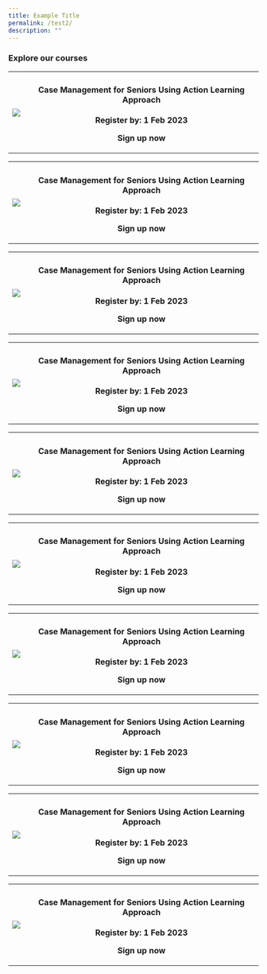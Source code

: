 ```yaml
---
title: Example Title
permalink: /test2/
description: ""
---
```

<h3><b>Explore our courses</b></h3>

<table><th><img src ="https://d33wubrfki0l68.cloudfront.net/e85eaca82bc23935d8f19586ce6f89f49020d0a2/e0cc2/images/website-grid.png"></th><th><h4>Case Management for Seniors Using Action Learning Approach</h4><p>Register by: 1 Feb 2023</p><p>Sign up now</p></table>

<table><th><img src ="https://d33wubrfki0l68.cloudfront.net/e85eaca82bc23935d8f19586ce6f89f49020d0a2/e0cc2/images/website-grid.png"></th><th><h4>Case Management for Seniors Using Action Learning Approach</h4><p>Register by: 1 Feb 2023</p><p>Sign up now</p></table>

<table><th><img src ="https://d33wubrfki0l68.cloudfront.net/e85eaca82bc23935d8f19586ce6f89f49020d0a2/e0cc2/images/website-grid.png"></th><th><h4>Case Management for Seniors Using Action Learning Approach</h4><p>Register by: 1 Feb 2023</p><p>Sign up now</p></table>

<table><th><img src ="https://d33wubrfki0l68.cloudfront.net/e85eaca82bc23935d8f19586ce6f89f49020d0a2/e0cc2/images/website-grid.png"></th><th><h4>Case Management for Seniors Using Action Learning Approach</h4><p>Register by: 1 Feb 2023</p><p>Sign up now</p></table>

<table><th><img src ="https://d33wubrfki0l68.cloudfront.net/e85eaca82bc23935d8f19586ce6f89f49020d0a2/e0cc2/images/website-grid.png"></th><th><h4>Case Management for Seniors Using Action Learning Approach</h4><p>Register by: 1 Feb 2023</p><p>Sign up now</p></table>

<table><th><img src ="https://d33wubrfki0l68.cloudfront.net/e85eaca82bc23935d8f19586ce6f89f49020d0a2/e0cc2/images/website-grid.png"></th><th><h4>Case Management for Seniors Using Action Learning Approach</h4><p>Register by: 1 Feb 2023</p><p>Sign up now</p></table>

<table><th><img src ="https://d33wubrfki0l68.cloudfront.net/e85eaca82bc23935d8f19586ce6f89f49020d0a2/e0cc2/images/website-grid.png"></th><th><h4>Case Management for Seniors Using Action Learning Approach</h4><p>Register by: 1 Feb 2023</p><p>Sign up now</p></table>

<table><th><img src ="https://d33wubrfki0l68.cloudfront.net/e85eaca82bc23935d8f19586ce6f89f49020d0a2/e0cc2/images/website-grid.png"></th><th><h4>Case Management for Seniors Using Action Learning Approach</h4><p>Register by: 1 Feb 2023</p><p>Sign up now</p></table>

<table><th><img src ="https://d33wubrfki0l68.cloudfront.net/e85eaca82bc23935d8f19586ce6f89f49020d0a2/e0cc2/images/website-grid.png"></th><th><h4>Case Management for Seniors Using Action Learning Approach</h4><p>Register by: 1 Feb 2023</p><p>Sign up now</p></table>

<table><th><img src ="https://d33wubrfki0l68.cloudfront.net/e85eaca82bc23935d8f19586ce6f89f49020d0a2/e0cc2/images/website-grid.png"></th><th><h4>Case Management for Seniors Using Action Learning Approach</h4><p>Register by: 1 Feb 2023</p><p>Sign up now</p></table>